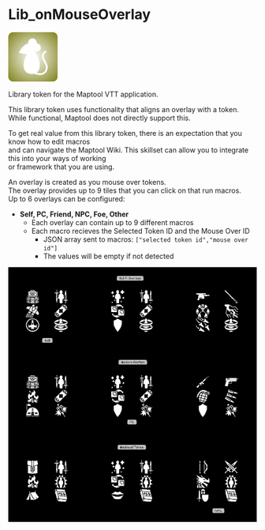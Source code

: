 # Lib_onMouseOverlay
![alt text](https://github.com/Jmr3366/Lib_onMouseOverlay/blob/main/LibonMouseOverlay.webp?raw=true)

Library token for the Maptool VTT application.

This library token uses functionality that aligns an overlay with a token.
While functional, Maptool does not directly support this.

To get real value from this library token, there is an expectation that you know how to edit macros  
and can navigate the Maptool Wiki.  This skillset can allow you to integrate this into your ways of working  
or framework that you are using.

An overlay is created as you mouse over tokens.  
The overlay provides up to 9 tiles that you can click on that run macros.  
Up to 6 overlays can be configured:
- **Self, PC, Friend, NPC, Foe, Other**
  - Each overlay can contain up to 9 different macros
  - Each macro recieves the Selected Token ID and the Mouse Over ID
    - JSON array sent to macros: `["selected token id","mouse over id"]`
    - The values will be empty if not detected

![alt text](https://github.com/Jmr3366/Lib_onMouseOverlay/blob/main/onMouseOverlay-incOverlays.jpg?raw=true)
